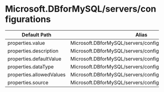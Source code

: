 # Microsoft.DBforMySQL/servers/configurations

| Default Path | Alias |
|---|---|
| properties.value | Microsoft.DBforMySQL/servers/configurations/value |
| properties.description | Microsoft.DBforMySQL/servers/configurations/description |
| properties.defaultValue | Microsoft.DBforMySQL/servers/configurations/defaultValue |
| properties.dataType | Microsoft.DBforMySQL/servers/configurations/dataType |
| properties.allowedValues | Microsoft.DBforMySQL/servers/configurations/allowedValues |
| properties.source | Microsoft.DBforMySQL/servers/configurations/source |


